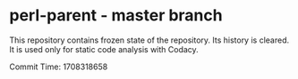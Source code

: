 # perl-parent - master branch

This repository contains frozen state of the repository.
Its history is cleared. It is used only for static code
analysis with Codacy.

Commit Time: 1708318658